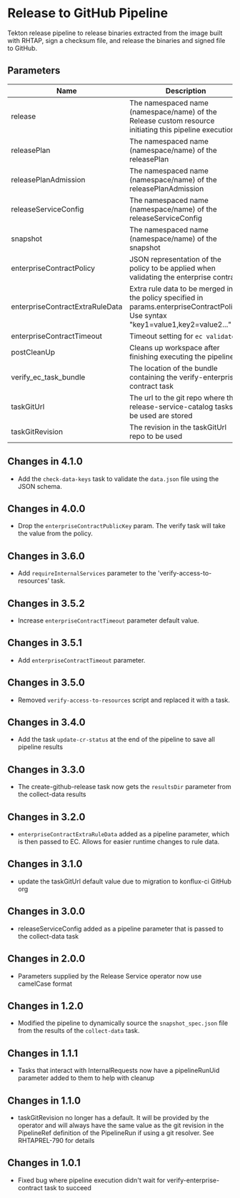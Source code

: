 # Release to GitHub Pipeline

Tekton release pipeline to release binaries extracted from the image built with RHTAP, sign a checksum file, and release the binaries and signed file to GitHub.

## Parameters

| Name                      | Description                                                           | Optional | Default value |
|---------------------------|-----------------------------------------------------------------------|----------|---------------|
| release                   | The namespaced name (namespace/name) of the Release custom resource initiating this pipeline execution | No | - |
| releasePlan               | The namespaced name (namespace/name) of the releasePlan               | No       | -             |
| releasePlanAdmission      | The namespaced name (namespace/name) of the releasePlanAdmission      | No       | -             |
| releaseServiceConfig      | The namespaced name (namespace/name) of the releaseServiceConfig      | No       | -             |
| snapshot                  | The namespaced name (namespace/name) of the snapshot                  | No       | -             |
| enterpriseContractPolicy        | JSON representation of the policy to be applied when validating the enterprise contract | No | - |
| enterpriseContractExtraRuleData | Extra rule data to be merged into the policy specified in params.enterpriseContractPolicy. Use syntax "key1=value1,key2=value2..." |  Yes | pipeline_intention=release | 
| enterpriseContractTimeout       | Timeout setting for `ec validate`                               | Yes       | 40m0s        |
| postCleanUp               | Cleans up workspace after finishing executing the pipeline            | Yes       | true         |
| verify_ec_task_bundle     | The location of the bundle containing the verify-enterprise-contract task | No    | -            |      
| taskGitUrl                | The url to the git repo where the release-service-catalog tasks to be used are stored | Yes | https://github.com/konflux-ci/release-service-catalog.git |
| taskGitRevision           | The revision in the taskGitUrl repo to be used                        | No        | -            |

## Changes in 4.1.0
* Add the `check-data-keys` task to validate the `data.json` file using the JSON schema.

## Changes in 4.0.0
* Drop the `enterpriseContractPublicKey` param. The verify task will take the value from the policy.

## Changes in 3.6.0
* Add `requireInternalServices` parameter to the 'verify-access-to-resources' task.

## Changes in 3.5.2
* Increase `enterpriseContractTimeout` parameter default value.

## Changes in 3.5.1
* Add `enterpriseContractTimeout` parameter.

## Changes in 3.5.0
* Removed `verify-access-to-resources` script and replaced it with a task.

## Changes in 3.4.0
- Add the task `update-cr-status` at the end of the pipeline to save all pipeline results

## Changes in 3.3.0
* The create-github-release task now gets the `resultsDir` parameter from the collect-data results

## Changes in 3.2.0
* `enterpriseContractExtraRuleData` added as a pipeline parameter, which is
  then passed to EC. Allows for easier runtime changes to rule data.

## Changes in 3.1.0
* update the taskGitUrl default value due to migration
  to konflux-ci GitHub org

## Changes in 3.0.0
* releaseServiceConfig added as a pipeline parameter that is passed to the collect-data task

## Changes in 2.0.0
* Parameters supplied by the Release Service operator now use camelCase format

## Changes in 1.2.0
* Modified the pipeline to dynamically source the `snapshot_spec.json`
  file from the results of the `collect-data` task.

## Changes in 1.1.1
* Tasks that interact with InternalRequests now have a pipelineRunUid parameter added to them to help with cleanup

## Changes in 1.1.0
* taskGitRevision no longer has a default. It will be provided by the operator and will always have the same value as
  the git revision in the PipelineRef definition of the PipelineRun if using a git resolver. See RHTAPREL-790 for details

## Changes in 1.0.1
* Fixed bug where pipeline execution didn't wait for verify-enterprise-contract task to succeed
